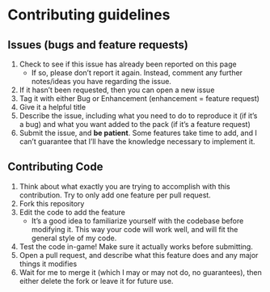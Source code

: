 # Contributing guidelines

## Issues (bugs and feature requests)
1.  Check to see if this issue has already been reported on this page
    *   If so, please don’t report it again. Instead, comment any further notes/ideas you have regarding the issue.
2.  If it hasn’t been requested, then you can open a new issue
3.  Tag it with either Bug or Enhancement (enhancement = feature request)
4.  Give it a helpful title
5.  Describe the issue, including what you need to do to reproduce it (if it’s a bug) and what you want added to the pack (if it’s a feature request)
6.  Submit the issue, and **be patient**. Some features take time to add, and I can’t guarantee that I’ll have the knowledge necessary to implement it.

## Contributing Code
1.  Think about what exactly you are trying to accomplish with this contribution. Try to only add one feature per pull request. 
2.  Fork this repository
3.  Edit the code to add the feature
    *   It’s a good idea to familiarize yourself with the codebase before modifying it. This way your code will work well, and will fit the general style of my code.
4.  Test the code in-game! Make sure it actually works before submitting.
5.  Open a pull request, and describe what this feature does and any major things it modifies
6.  Wait for me to merge it (which I may or may not do, no guarantees), then either delete the fork or leave it for future use.